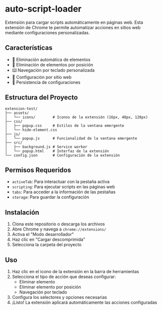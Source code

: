 # auto-script-loader

Extensión para cargar scripts automáticamente en páginas web. Esta extensión de Chrome te permite automatizar acciones en sitios web mediante configuraciones personalizadas.

## Características

- 🔄 Eliminación automática de elementos
- 🎯 Eliminación de elementos por posición
- ⌨️ Navegación por teclado personalizada
- 🔧 Configuración por sitio web
- 💾 Persistencia de configuraciones

## Estructura del Proyecto

```
extension-test/
├── assets/
│   └── icons/        # Iconos de la extensión (16px, 48px, 128px)
├── css/
│   ├── popup.css     # Estilos de la ventana emergente
│   └── hide-element.css
├── js/
│   └── popup.js      # Funcionalidad de la ventana emergente
├── src/
│   ├── background.js # Service worker
│   └── popup.html    # Interfaz de la extensión
└── config.json       # Configuración de la extensión
```

## Permisos Requeridos

- `activeTab`: Para interactuar con la pestaña activa
- `scripting`: Para ejecutar scripts en las páginas web
- `tabs`: Para acceder a la información de las pestañas
- `storage`: Para guardar la configuración

## Instalación

1. Clona este repositorio o descarga los archivos
2. Abre Chrome y navega a `chrome://extensions/`
3. Activa el "Modo desarrollador"
4. Haz clic en "Cargar descomprimida"
5. Selecciona la carpeta del proyecto

## Uso

1. Haz clic en el icono de la extensión en la barra de herramientas
2. Selecciona el tipo de acción que deseas configurar:
   - Eliminar elemento
   - Eliminar elemento por posición
   - Navegación por teclado
3. Configura los selectores y opciones necesarias
4. ¡Listo! La extensión aplicará automáticamente las acciones configuradas
